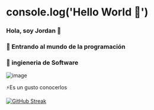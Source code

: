 # console.log('Hello World 🙂')
### Hola, soy Jordan 👋
### 💬 Entrando al mundo de la programación
### 👯 ingieneria de Software

![image](https://github.com/JordanGonz/JordanGonz/assets/112443640/89c65085-0526-4f7e-ab14-9edb8249036b)


⚡Es un gusto conocerlos

[![GitHub Streak](http://github-readme-streak-stats.herokuapp.com?user=JordanGonz&theme=dark)](https://git.io/streak-stats)
